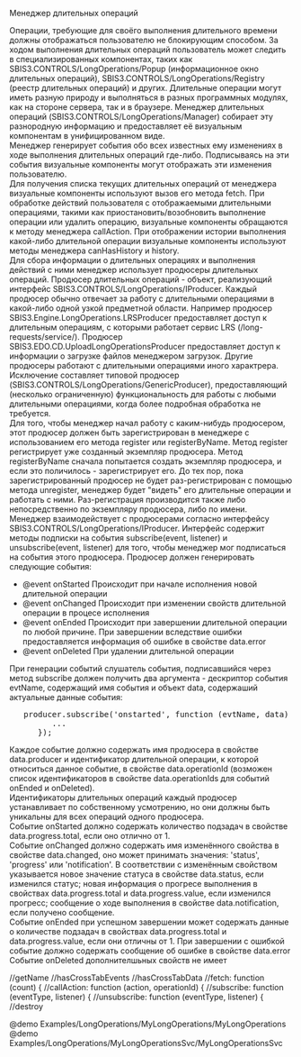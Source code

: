 Менеджер длительных операций

Операции, требующие для своёго выполнения длительного времени должны отображаться пользователю не блокирующим способом. За ходом выполнения
длительных операций пользователь может следить в специализированных компонентах, таких как SBIS3.CONTROLS/LongOperations/Popup (информационное окно
длительных операций), SBIS3.CONTROLS/LongOperations/Registry (реестр длительных операций) и других. Длительные операции могут иметь разную природу
и выполняться в разных программных модулях, как на стороне сервера, так и в браузере. Менеджер длительных операций
(SBIS3.CONTROLS/LongOperations/Manager) собирает эту разнородную информацию и предоставляет её визуальным компонентам в унифицированном виде.
<br/>
Менеджер генерирует события обо всех известных ему изменениях в ходе выполнения длительных операций где-либо. Подписываясь на эти события
визуальные компоненты могут отображать эти изменения пользователю.
<br/>
Для получения списка текущих длительных операций от менеджера визуальные компоненты используют вызов его метода fetch. При обработке действий
пользователя с отображаемыми длительными операциями, такими как приостановить/возобновить выполнение операции или удалить операцию, визуальные
компоненты обращаются к методу менеджера callAction. При отображении истории выполнения какой-либо длительной операции визуальные компоненты
используют методы менеджера canHasHistory и history.
<br/>
Для сбора информации о длительных операциях и выполнения действий с ними менеджер использует продюсеры длительных операций. Продюсер длительных
операций - объект, реализующий интерфейс SBIS3.CONTROLS/LongOperations/IProducer. Каждый продюсер обычно отвечает за работу с длительными операциями
в какой-либо одной узкой предметной области. Например продюсер SBIS3.Engine.LongOperations.LRSProducer предоставляет доступ к длительным
операциям, с которыми работает сервис LRS (/long-requests/service/). Продюсер SBIS3.EDO.CD.UploadLongOperationsProducer предоставляет доступ к
информации о загрузке файлов менеджером загрузок. Другие продюсеры работают с длительными операциями иного характрера.
<br/>
Исключение составляет типовой продюсер (SBIS3.CONTROLS/LongOperations/GenericProducer), предоставляющий (несколько ограниченную) функциональность
для работы с любыми длительными операциями, когда более подробная обработка не требуется.
<br/>
Для того, чтобы менеджер начал работу с каким-нибудь продюсером, этот продюсер должен быть зарегистрирован в менеджере с использованием его метода
register или registerByName. Метод register регистрирует уже созданный экземпляр продюсера. Метод registerByName сначала попытается создать
экземпляр продюсера, и если это поличилось - зарегистрирует его. До тех пор, пока зарегистрированный продюсер не будет раз-регистрирован с помощью
метода unregister, менеджер будет "видеть" его длительные операции и работать с ними. Раз-регистрация производится также либо непосредственно по
экземпляру продюсера, либо по имени.
<br/>
Менеджер взаимодействует с продюсерами согласно интерфейсу SBIS3.CONTROLS/LongOperations/IProducer. Интерфейс содержит методы подписки на события
subscribe(event, listener) и unsubscribe(event, listener) для того, чтобы менеджер мог подписаться на события этого продюсера. Продюсер должен
генерировать следующие события:
<ul>
   <li>@event onStarted Происходит при начале исполнения новой длительной операции</li>
   <li>@event onChanged Происходит при изменении свойств длительной операции в процесе исполнения</li>
   <li>@event onEnded Происходит при завершении длительной операции по любой причине. При завершении вследствие ошибки предоставляется информация
   об ошибке в свойстве data.error</li>
   <li>@event onDeleted При удалении длительной операции</li>
</ul>
При генерации событий слушатель события, подписавшийся через метод subscribe должен получить два аргумента - дескриптор события evtName, содержащий
имя события и объект data, содержаший актуальные данные события:
<pre>
   producer.subscribe('onstarted', function (evtName, data) {
         ...
      });
</pre>
Каждое событие должно содержать имя продюсера в свойстве data.producer и идентификатор длительной операции, к которой относиться данное событие, в
свойстве data.operationId (возможен список идентификаторов в свойстве data.operationIds для событий onEnded и onDeleted).
<br/>
Идентификаторы длительных операций каждый продюсер устанавливает по собственному усмотрению, но они должны быть уникальны для всех операций одного
продюсера.
<br/>
Событие onStarted должно содержать количество подзадач в свойстве data.progress.total, если оно отлично от 1.
<br/>
Событие onChanged должно содержать имя изменённого свойства в свойстве data.changed, оно может принимать значения: 'status', 'progress' или
'notification'. В соответствии с изменённым свойством указывается новое значение статуса в свойстве data.status, если изменился статус; новая
информация о прогресе выполнения в свойствах data.progress.total и data.progress.value, если изменился прогресс; сообщение о ходе выполнения в
свойстве data.notification, если получено сообщение.
<br/>
Событие onEnded при успешном завершении может содержать данные о количестве подзадач в свойствах data.progress.total и data.progress.value,
если они отличны от 1. При завершении с ошибкой событие должно содержать сообщение об ошибке в свойстве data.error
<br/>
Событие onDeleted дополнителшьных свойств не имеет
<br/>


//getName
//hasCrossTabEvents
//hasCrossTabData
//fetch: function (count) {
//callAction: function (action, operationId) {
//subscribe: function (eventType, listener) {
//unsubscribe: function (eventType, listener) {
//destroy


@demo Examples/LongOperations/MyLongOperations/MyLongOperations
@demo Examples/LongOperations/MyLongOperationsSvc/MyLongOperationsSvc
